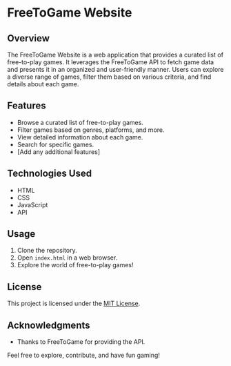 # FreeToGame Website

## Overview

The FreeToGame Website is a web application that provides a curated list of free-to-play games. It leverages the FreeToGame API to fetch game data and presents it in an organized and user-friendly manner. Users can explore a diverse range of games, filter them based on various criteria, and find details about each game.

## Features

- Browse a curated list of free-to-play games.
- Filter games based on genres, platforms, and more.
- View detailed information about each game.
- Search for specific games.
- [Add any additional features]

## Technologies Used

- HTML
- CSS
- JavaScript
- API

## Usage

1. Clone the repository.
2. Open `index.html` in a web browser.
3. Explore the world of free-to-play games!

## License

This project is licensed under the [MIT License](rapidapi.com).

## Acknowledgments

- Thanks to FreeToGame for providing the API.

Feel free to explore, contribute, and have fun gaming!
